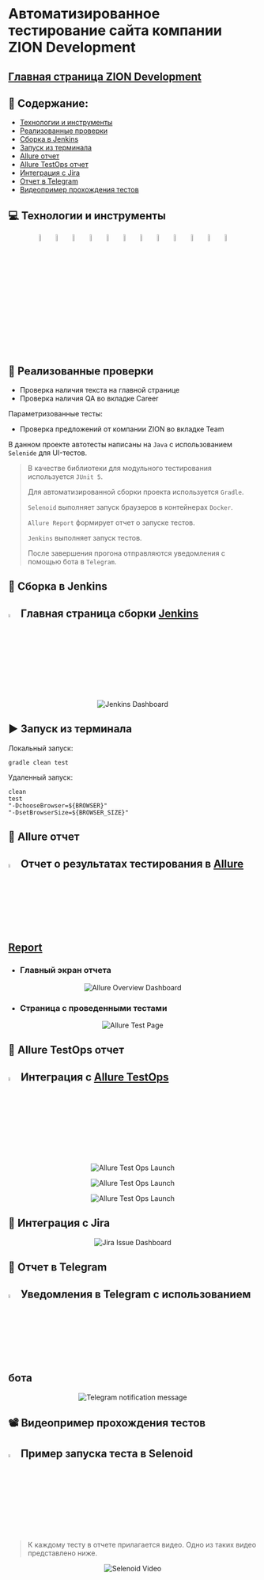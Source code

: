 # Автоматизированное тестирование сайта компании ZION Development
## <a target="_blank" href="https://devzion.com">Главная страница ZION Development</a>

## :floppy_disk: Содержание:

- <a href="#computer-технологии-и-инструменты">Технологии и инструменты</a>
- <a href="#notebook_with_decorative_cover-реализованные-проверки">Реализованные проверки</a>
- <a href="#electric_plug-сборка-в-Jenkins">Сборка в Jenkins</a>
- <a href="#arrow_forward-запуск-из-терминала">Запуск из терминала</a>
- <a href="#open_book-allure-отчет">Allure отчет</a>
- <a href="#hammer-allure-testops-отчет">Allure TestOps отчет</a>
- <a href="#wrench-интеграция-с-jira">Интеграция с Jira</a>
- <a href="#robot-отчет-в-telegram">Отчет в Telegram</a>
- <a href="#film_projector-видеопример-прохождения-тестов">Видеопример прохождения тестов</a>

## :computer: Технологии и инструменты
<p align="center">
<img width="6%" title="IntelliJ IDEA" src="Images/logo/Intelij_IDEA.svg">
<img width="6%" title="Java" src="Images/logo/Java.svg">
<img width="6%" title="Selenide" src="Images/logo/Selenide.svg">
<img width="6%" title="Selenoid" src="Images/logo/Selenoid.svg">
<img width="6%" title="Allure Report" src="Images/logo/Allure_Report.svg">
<img width="6%" title="Gradle" src="Images/logo/Gradle.svg">
<img width="6%" title="JUnit5" src="Images/logo/JUnit5.svg">
<img width="6%" title="GitHub" src="Images/logo/GitHub.svg">
<img width="6%" title="Jenkins" src="Images/logo/Jenkins.svg">
<img width="6%" title="Telegram" src="Images/logo/Telegram.svg">
<img width="6%" title="Telegram" src="Images/logo/Allure_TO.svg">
<img width="6%" title="Telegram" src="Images/logo/jira_logo.png">
</p>

## :notebook_with_decorative_cover: Реализованные проверки
- Проверка наличия текста на главной странице
- Проверка наличия QA во вкладке Career

Параметризованные тесты:
- Проверка предложений от компании ZION во вкладке Team

В данном проекте автотесты написаны на <code>Java</code> с использованием <code>Selenide</code> для UI-тестов.

> В качестве библиотеки для модульного тестирования используется <code>JUnit 5</code>.
> 
> Для автоматизированной сборки проекта используется <code>Gradle</code>.
> 
> <code>Selenoid</code> выполняет запуск браузеров в контейнерах <code>Docker</code>.
>
> <code>Allure Report</code> формирует отчет о запуске тестов.
>
> <code>Jenkins</code> выполняет запуск тестов.
> 
> После завершения прогона отправляются уведомления с помощью бота в <code>Telegram</code>.


## :electric_plug: Сборка в Jenkins
## <img width="4%" title="Jenkins" src="Images/logo/Jenkins.svg"> Главная страница сборки [Jenkins](https://jenkins.autotests.cloud/job/012-bublikxoxo-devzion-autotests/)
<p align="center">
<img title="Jenkins Dashboard" src="Images/screens/jenkins.png">
</p>  


## :arrow_forward: Запуск из терминала
Локальный запуск:
```
gradle clean test
```

Удаленный запуск:
```
clean
test
"-DchooseBrowser=${BROWSER}"
"-DsetBrowserSize=${BROWSER_SIZE}"
```
## :open_book: Allure отчет
## <img width="4%" title="Allure Report" src="Images/logo/Allure_Report.svg"> Отчет о результатах тестирования в [Allure Report](https://jenkins.autotests.cloud/job/012-bublikxoxo-devzion-autotests/allure/)
- ### Главный экран отчета
<p align="center">
<img title="Allure Overview Dashboard" src="Images/screens/allure_overview.png">
</p>

- ### Страница с проведенными тестами
<p align="center">
<img title="Allure Test Page" src="Images/screens/allure_behaviors.png">
</p>

## :hammer: Allure TestOps отчет
## <img width="4%" title="Allure TestOPS" src="Images/logo/Allure_TO.svg"> Интеграция с [Allure TestOps](https://allure.autotests.cloud/project/1389/dashboards)
<p align="center">
<img title="Allure Test Ops Launch" src="Images/screens/allure_testops.png">
</p>
<p align="center">
<img title="Allure Test Ops Launch" src="Images/screens/allure_testops1.png">
</p>
<p align="center">
<img title="Allure Test Ops Launch" src="Images/screens/allure_testops2.png">
</p>

## :wrench: Интеграция с Jira
<p align="center">
<img title="Jira Issue Dashboard" src="Images/screens/jira.png">
</p>

## :robot: Отчет в Telegram
## <img width="4%" title="Telegram" src="Images/logo/Telegram.svg"> Уведомления в Telegram с использованием бота
<p align="center">
<img title="Telegram notification message" src="Images/screens/tg1.png">
</p>

## :film_projector: Видеопример прохождения тестов
## <img width="4%" title="Selenoid" src="Images/logo/Selenoid.svg"> Пример запуска теста в Selenoid
> К каждому тесту в отчете прилагается видео. Одно из таких видео представлено ниже.
<p align="center">
  <img title="Selenoid Video" src="Images/gif/attach_video.gif">
</p>
